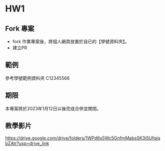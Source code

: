 # HW1
## Fork 專案
- fork 作業專案後，將個人網頁放置於自已的【學號資料夾】。
- 建立PR

## 範例
參考學號範例資料夾 C12345566

## 期限
本專案將於2023年1月12日以後完成合併並關閉。

## 教學影片
https://drive.google.com/drive/folders/1WPd6s5Wc5GnfmMabsSK3iSUfqjqbZAtr?usp=drive_link
